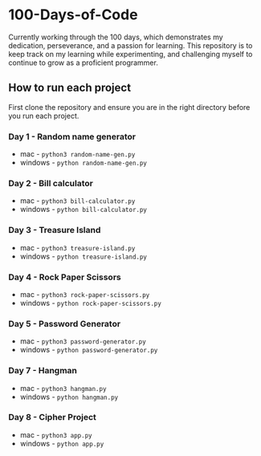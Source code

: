 # 100-Days-of-Code
Currently working through the 100 days, which demonstrates my dedication, perseverance, and a passion for learning. This repository is to keep track on my learning while experimenting, and challenging myself to continue to grow as a proficient programmer.

## How to run each project
First clone the repository and ensure you are in the right directory before you run each project. 

### Day 1 - Random name generator <br />
 - mac -  ``` python3 random-name-gen.py ``` <br />
 - windows -  ``` python random-name-gen.py ```

### Day 2 - Bill calculator <br />
 - mac -  ``` python3 bill-calculator.py ``` <br />
 - windows - ``` python bill-calculator.py ```

### Day 3 - Treasure Island <br />
 - mac -  ``` python3 treasure-island.py ``` <br />
 - windows -  ``` python treasure-island.py ```

### Day 4 - Rock Paper Scissors <br />
 - mac -  ``` python3 rock-paper-scissors.py ``` <br />
 - windows -  ``` python rock-paper-scissors.py ```

### Day 5 - Password Generator <br />
 - mac -  ``` python3 password-generator.py ``` <br />
 - windows -  ``` python password-generator.py ```

### Day 7 - Hangman <br />
- mac -  ``` python3 hangman.py ``` <br />
- windows -  ``` python hangman.py ```

### Day 8 - Cipher Project <br />
 - mac -  ``` python3 app.py ``` <br />
 - windows -  ``` python app.py ```



